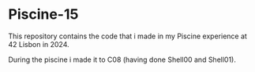 # Piscine-15

This repository contains the code that i made in my Piscine experience at 42 Lisbon in 2024.

During the piscine i made it to C08 (having done Shell00 and Shell01).
